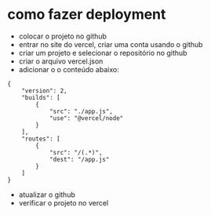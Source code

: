 # como fazer deployment
- colocar o projeto no github
- entrar no site do vercel, criar uma conta usando o github
- criar um projeto e selecionar o repositório no github
- criar o arquivo vercel.json
- adicionar o o conteúdo abaixo: 
```
{
    "version": 2,
    "builds": [
        {
            "src": "./app.js",
            "use": "@vercel/node"
        }
    ],
    "routes": [
        {
            "src": "/(.*)",
            "dest": "/app.js"
        }
    ]
}
```

- atualizar o github
- verificar o projeto no vercel
